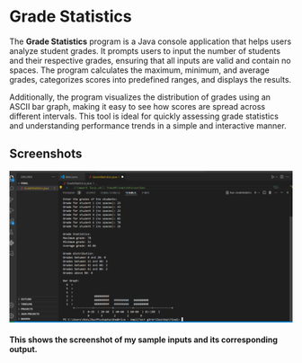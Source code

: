 # Grade Statistics
The **Grade Statistics** program is a Java console application that helps users analyze student grades. It prompts users to input the number of students and their respective grades, ensuring that all inputs are valid and contain no spaces. The program calculates the maximum, minimum, and average grades, categorizes scores into predefined ranges, and displays the results.

Additionally, the program visualizes the distribution of grades using an ASCII bar graph, making it easy to see how scores are spread across different intervals. This tool is ideal for quickly assessing grade statistics and understanding performance trends in a simple and interactive manner.




## Screenshots

![image](console_shot.png)
#### This shows the screenshot of my sample inputs and its corresponding output. 